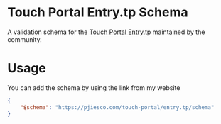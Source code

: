# Touch Portal Entry.tp Schema

A validation schema for the [Touch Portal Entry.tp](https://www.touch-portal.com/api/index.php?section=structure) maintained by the community.

# Usage

You can add the schema by using the link from my website

```json
{
    "$schema": "https://pjiesco.com/touch-portal/entry.tp/schema"
}
```
